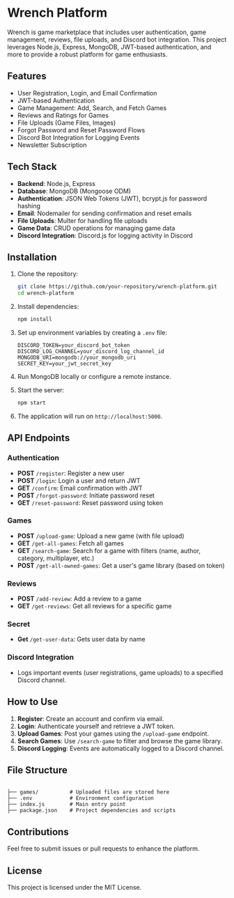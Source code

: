 
# Wrench Platform

Wrench is game marketplace that includes user authentication, game management, reviews, file uploads, and Discord bot integration. This project leverages Node.js, Express, MongoDB, JWT-based authentication, and more to provide a robust platform for game enthusiasts.

## Features

- User Registration, Login, and Email Confirmation
- JWT-based Authentication
- Game Management: Add, Search, and Fetch Games
- Reviews and Ratings for Games
- File Uploads (Game Files, Images)
- Forgot Password and Reset Password Flows
- Discord Bot Integration for Logging Events
- Newsletter Subscription

## Tech Stack

- **Backend**: Node.js, Express
- **Database**: MongoDB (Mongoose ODM)
- **Authentication**: JSON Web Tokens (JWT), bcrypt.js for password hashing
- **Email**: Nodemailer for sending confirmation and reset emails
- **File Uploads**: Multer for handling file uploads
- **Game Data**: CRUD operations for managing game data
- **Discord Integration**: Discord.js for logging activity in Discord

## Installation

1. Clone the repository:

   ```bash
   git clone https://github.com/your-repository/wrench-platform.git
   cd wrench-platform
   ```

2. Install dependencies:

   ```bash
   npm install
   ```

3. Set up environment variables by creating a `.env` file:

   ```env
   DISCORD_TOKEN=your_discord_bot_token
   DISCORD_LOG_CHANNEL=your_discord_log_channel_id
   MONGODB_URI=mongodb://your_mongodb_uri
   SECRET_KEY=your_jwt_secret_key
   ```

4. Run MongoDB locally or configure a remote instance.

5. Start the server:

   ```bash
   npm start
   ```

6. The application will run on `http://localhost:5000`.

## API Endpoints

### Authentication

- **POST** `/register`: Register a new user
- **POST** `/login`: Login a user and return JWT
- **GET** `/confirm`: Email confirmation with JWT
- **POST** `/forgot-password`: Initiate password reset
- **GET** `/reset-password`: Reset password using token

### Games

- **POST** `/upload-game`: Upload a new game (with file upload)
- **GET** `/get-all-games`: Fetch all games
- **GET** `/search-game`: Search for a game with filters (name, author, category, multiplayer, etc.)
- **POST** `/get-all-owned-games`: Get a user's game library (based on token)

### Reviews

- **POST** `/add-review`: Add a review to a game
- **GET** `/get-reviews`: Get all reviews for a specific game

### Secret

- **Get** `/get-user-data`: Gets user data by name

### Discord Integration

- Logs important events (user registrations, game uploads) to a specified Discord channel.

## How to Use

1. **Register**: Create an account and confirm via email.
2. **Login**: Authenticate yourself and retrieve a JWT token.
3. **Upload Games**: Post your games using the `/upload-game` endpoint.
4. **Search Games**: Use `/search-game` to filter and browse the game library.
5. **Discord Logging**: Events are automatically logged to a Discord channel.

## File Structure

```

├── games/          # Uploaded files are stored here
├── .env            # Environment configuration
├── index.js        # Main entry point
├── package.json    # Project dependencies and scripts
```

## Contributions

Feel free to submit issues or pull requests to enhance the platform.

## License

This project is licensed under the MIT License.
